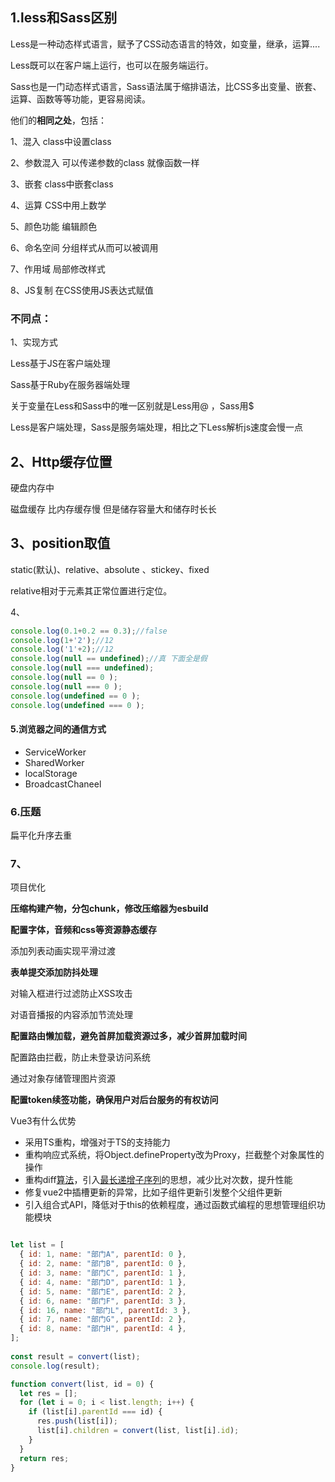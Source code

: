 ## 1.less和Sass区别

Less是一种动态样式语言，赋予了CSS动态语言的特效，如变量，继承，运算....

Less既可以在客户端上运行，也可以在服务端运行。

Sass也是一门动态样式语言，Sass语法属于缩排语法，比CSS多出变量、嵌套、运算、函数等等功能，更容易阅读。

他们的**相同之处**，包括：

1、混入 class中设置class

2、参数混入 可以传递参数的class 就像函数一样

3、嵌套 class中嵌套class

4、运算 CSS中用上数学

5、颜色功能 编辑颜色

6、命名空间 分组样式从而可以被调用

7、作用域 局部修改样式

8、JS复制 在CSS使用JS表达式赋值

### 不同点：

1、实现方式

Less基于JS在客户端处理

Sass基于Ruby在服务器端处理

关于变量在Less和Sass中的唯一区别就是Less用@ ，Sass用$

Less是客户端处理，Sass是服务端处理，相比之下Less解析js速度会慢一点

## 2、Http缓存位置

硬盘内存中

磁盘缓存 比内存缓存慢 但是储存容量大和储存时长长

## 3、position取值

static(默认)、relative、absolute 、stickey、fixed

relative相对于元素其正常位置进行定位。



4、

```js
console.log(0.1+0.2 == 0.3);//false
console.log(1+'2');//12
console.log('1'+2);//12
console.log(null == undefined);//真 下面全是假
console.log(null === undefined);
console.log(null == 0 );
console.log(null === 0 );
console.log(undefined == 0 );
console.log(undefined === 0 );
```



#### 5.浏览器之间的通信方式

- ServiceWorker
- SharedWorker
- localStorage
- BroadcastChaneel



### 6.压题

扁平化升序去重

### 7、

项目优化

**压缩构建产物，分包chunk，修改压缩器为esbuild** 

 **配置字体，音频和css等资源静态缓存** 

 添加列表动画实现平滑过渡 

 **表单提交添加防抖处理** 

 对输入框进行过滤防止XSS攻击 

 对语音播报的内容添加节流处理 

 **配置路由懒加载，避免首屏加载资源过多，减少首屏加载时间** 

 配置路由拦截，防止未登录访问系统 

 通过对象存储管理图片资源 

 **配置token续签功能，确保用户对后台服务的有权访问**



Vue3有什么优势 

-  采用TS重构，增强对于TS的支持能力 
-  重构响应式系统，将Object.defineProperty改为Proxy，拦截整个对象属性的操作 
-  重构diff[算法]()，引入[最长递增子序列]()的思想，减少比对次数，提升性能 
-  修复vue2中插槽更新的异常，比如子组件更新引发整个父组件更新 
-  引入组合式API，降低对于this的依赖程度，通过函数式编程的思想管理组织功能模块



```js

let list = [
  { id: 1, name: "部门A", parentId: 0 },
  { id: 2, name: "部门B", parentId: 0 },
  { id: 3, name: "部门C", parentId: 1 },
  { id: 4, name: "部门D", parentId: 1 },
  { id: 5, name: "部门E", parentId: 2 },
  { id: 6, name: "部门F", parentId: 3 },
  { id: 16, name: "部门L", parentId: 3 },
  { id: 7, name: "部门G", parentId: 2 },
  { id: 8, name: "部门H", parentId: 4 },
];
 
const result = convert(list);
console.log(result);

function convert(list, id = 0) {
  let res = [];
  for (let i = 0; i < list.length; i++) {
    if (list[i].parentId === id) {
      res.push(list[i]);
      list[i].children = convert(list, list[i].id);
    }
  }
  return res;
}
```

